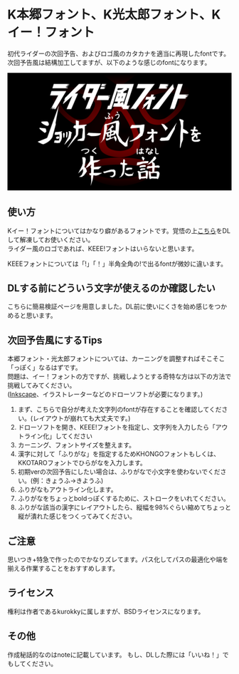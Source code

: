 # K本郷フォント、K光太郎フォント、Kイー！フォント

初代ライダーの次回予告、およびロゴ風のカタカナを適当に再現したfontです。  
次回予告風は結構加工してますが、以下のような感じのfontになります。

![logo](./doc/img/shocker/logo.png)

## 使い方
Kイー！フォントについてはかなり癖があるフォントです。覚悟の上[こちら](https://github.com/bu-kurokky/font/raw/main/rider.zip)をDLして解凍してお使いください。  
ライダー風のロゴであれば、KEEE!フォントはいらないと思います。

KEEEフォントについては「!」「！」半角全角の!で出るfontが微妙に違います。

## DLする前にどういう文字が使えるのか確認したい

こちらに簡易検証ページを用意しました。DL前に使いにくさを始め感じをつかめると思います。

## 次回予告風にするTips

本郷フォント・光太郎フォントについては、カーニングを調整すればそこそこ「っぽく」なるはずです。  
問題は、イー！フォントの方ですが、挑戦しようとする奇特な方は以下の方法で挑戦してみてください。  
([Inkscape](https://inkscape.org/ja/)、イラストレーターなどのドローソフトが必要になります。)  

1. まず、こちらで自分が考えた文字列のfontが存在することを確認してください。(レイアウトが崩れても大丈夫です。)
1. ドローソフトを開き、KEEE!フォントを指定し、文字列を入力したら「アウトライン化」してください
1. カーニング、フォントサイズを整えます。
1. 漢字に対して「ふりがな」を指定するためKHONGOフォントもしくは、KKOTAROフォントでひらがなを入力します。
1. 初期verの次回予告にしたい場合は、ふりがなで小文字を使わないでください。(例：きょうふ→きようふ)
1. ふりがなもアウトライン化します。
1. ふりがなをちょっとboldっぽくするために、ストロークをいれてください。
1. ふりがな該当の漢字にレイアウトしたら、縦幅を98%ぐらい縮めてちょっと縦が潰れた感じをつくってみてください。

## ご注意
思いつき+特急で作ったのでかなりズレてます。パス化してパスの最適化や端を揃える作業することをおすすめします。

## ライセンス
権利は作者であるkurokkyに属しますが、BSDライセンスになります。

## その他
作成秘話的なのはnoteに記載しています。
もし、DLした際には「いいね！」でもしてください。